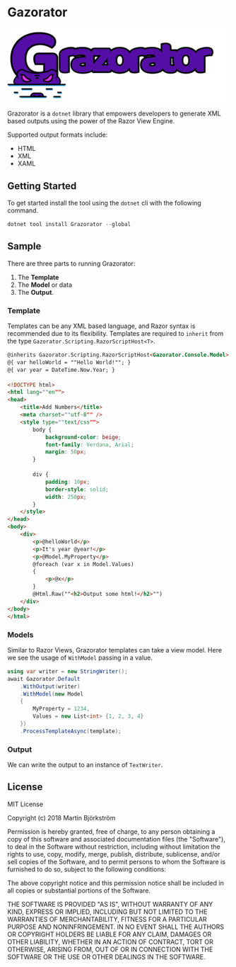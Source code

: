# Gazorator

![gazorator logo](./assets/grazorator-horizontal-logo.png)

Grazorator is a `dotnet` library that empowers developers to generate XML based outputs using the power of the Razor View Engine.

Supported output formats include: 

- HTML
- XML
- XAML

## Getting Started

To get started install the tool using the `dotnet` cli with the following command.

```c#
dotnet tool install Grazorator --global
```

## Sample

There are three parts to running Grazorator:

1. The **Template**
2. The **Model** or data
3. The **Output**.

### Template

Templates can be any XML based language, and Razor syntax is recommended due to its flexibility. Templates are required to `inherit` from the type `Gazorator.Scripting.RazorScriptHost<T>`.

```html
@inherits Gazorator.Scripting.RazorScriptHost<Gazorator.Console.Model>
@{ var helloWorld = ""Hello World!""; }
@{ var year = DateTime.Now.Year; }

<!DOCTYPE html>
<html lang=""en"">
<head>
    <title>Add Numbers</title>
    <meta charset=""utf-8"" />
    <style type=""text/css"">
        body {
            background-color: beige;
            font-family: Verdana, Arial;
            margin: 50px;
        }

        div {
            padding: 10px;
            border-style: solid;
            width: 250px;
        }
    </style>
</head>
<body>
    <div>
        <p>@helloWorld</p>
        <p>It's year @year!</p>
        <p>@Model.MyProperty</p>
        @foreach (var x in Model.Values)
        {
            <p>@x</p>
        }
        @Html.Raw(""<h2>Output some html!</h2>"")
    </div>
</body>
</html>
```

### Models

Similar to Razor Views, Grazorator templates can take a view model. Here we see the usage of `WithModel` passing in a value.

```c#
using var writer = new StringWriter();
await Gazorator.Default
    .WithOutput(writer)
    .WithModel(new Model
    {
        MyProperty = 1234,
        Values = new List<int> {1, 2, 3, 4}
    })
    .ProcessTemplateAsync(template);
```

### Output

We can write the output to an instance of `TextWriter`.

## License

MIT License

Copyright (c) 2018 Martin Björkström

Permission is hereby granted, free of charge, to any person obtaining a copy
of this software and associated documentation files (the "Software"), to deal
in the Software without restriction, including without limitation the rights
to use, copy, modify, merge, publish, distribute, sublicense, and/or sell
copies of the Software, and to permit persons to whom the Software is
furnished to do so, subject to the following conditions:

The above copyright notice and this permission notice shall be included in all
copies or substantial portions of the Software.

THE SOFTWARE IS PROVIDED "AS IS", WITHOUT WARRANTY OF ANY KIND, EXPRESS OR
IMPLIED, INCLUDING BUT NOT LIMITED TO THE WARRANTIES OF MERCHANTABILITY,
FITNESS FOR A PARTICULAR PURPOSE AND NONINFRINGEMENT. IN NO EVENT SHALL THE
AUTHORS OR COPYRIGHT HOLDERS BE LIABLE FOR ANY CLAIM, DAMAGES OR OTHER
LIABILITY, WHETHER IN AN ACTION OF CONTRACT, TORT OR OTHERWISE, ARISING FROM,
OUT OF OR IN CONNECTION WITH THE SOFTWARE OR THE USE OR OTHER DEALINGS IN THE
SOFTWARE.
